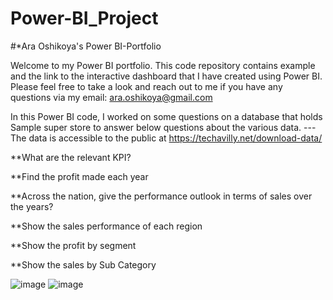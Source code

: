 # Power-BI_Project

#*Ara Oshikoya's Power BI-Portfolio

Welcome to my Power BI portfolio. This code repository contains example  and the link to the interactive dashboard that I have created using Power BI. Please feel free to take a look and reach out to me if you have any questions via my email: ara.oshikoya@gmail.com


In this Power BI code, I worked on some questions on a database that holds Sample super store to answer below questions about the various data. --- The data is accessible to the public at https://techavilly.net/download-data/


**What are the relevant KPI?

 **Find the profit made each year 
 
**Across the nation, give the performance outlook in terms of sales over the years?

 **Show the sales performance of each region
 
 **Show the profit by segment
 
**Show the sales by Sub Category 

![image](https://github.com/AraOshikoya/Power-BI_Project/assets/132147652/b9521f92-2cd5-4c4d-841c-6c7f8b67bb19)
![image](https://github.com/AraOshikoya/Power-BI_Project/assets/132147652/9791639b-7bbd-4a7f-9cc9-1b3827af0702)




